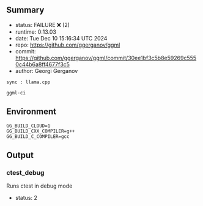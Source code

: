 ## Summary

- status:  FAILURE ❌ (2)
- runtime: 0:13.03
- date:    Tue Dec 10 15:16:34 UTC 2024
- repo:    https://github.com/ggerganov/ggml
- commit:  https://github.com/ggerganov/ggml/commit/30ee1bf3c5b8e59269c5550c44b6a8ff4677f3c5
- author:  Georgi Gerganov
```
sync : llama.cpp

ggml-ci
```

## Environment

```
GG_BUILD_CLOUD=1
GG_BUILD_CXX_COMPILER=g++
GG_BUILD_C_COMPILER=gcc
```

## Output

### ctest_debug

Runs ctest in debug mode
- status: 2
```

```


